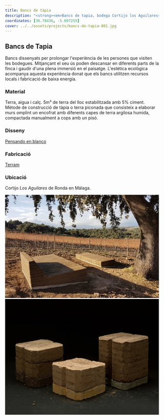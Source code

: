 ```yaml
---
title: Bancs de tàpia
description: "<strong><em>Bancs de tapia, bodega Cortijo los Aguilares</strong></em>: fabricats amb materials locals i  dissenyats per prolongar l’experiència de les persones que visiten les bodegues."
coordinates: [36.78436, -5.097255]
cover: ../../assets/projects/bancs-de-tapia-001.jpg
---
```


## Bancs de Tapia

Bancs dissenyats per prolongar l'experiència de les persones que visiten les
bodegues. Mitjançant el seu ús poden descansar en diferents parts de la finca i
gaudir d'una plena immersió en el paisatge. L'estètica ecològica acompanya
aquesta experiència donat que els bancs utilitzen recursos locals i fabricació
de baixa energia.

### Material

Terra, aigua i calç. 5m³ de terra del lloc estabilitzada amb 5% ciment. Mètode
de construcció de tàpia o terra piconada que consisteix a elaborar murs omplint
un encofrat amb diferents capes de terra argilosa humida, compactada manualment
a cops amb un pisó.

### Disseny

[Pensando en blanco](https://pensandoenblanco.com/project/bancos-de-tapia-c-o-cla/)

### Fabricació

[Terram](https://www.terram.cat/portfolio/bancs-de-tapia-celler-a-ronda-malaga/)

### Ubicació

Cortijo _Los Aguilares_ de Ronda en Málaga.

![](../../assets/projects/bancs-de-tapia-001.jpg)
![](../../assets/projects/bancs-de-tapia-002.jpg)
